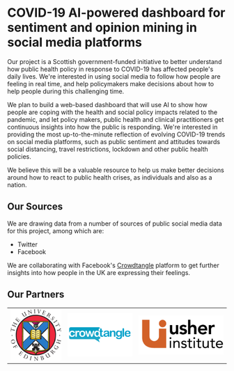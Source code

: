 <!-- # Artificial Intelligence (AI)-powered dashboard for COVID-19 related public sentiment and opinion mining in social media platforms -->

# COVID-19 AI-powered dashboard for sentiment and opinion mining in social media platforms

Our project is a Scottish government-funded initiative to better understand how public health policy in response to COVID-19 has affected people's daily lives. We're interested in using social media to follow how people are feeling in real time, and help policymakers make decisions about how to help people during this challenging time.


We plan to build a web-based dashboard that will use AI to show how people are coping with the health and social policy impacts related to the pandemic, and let policy makers, public health and clinical practitioners get continuous insights into how the public is responding. We're interested in providing the most up-to-the-minute reflection of evolving COVID-19 trends on social media platforms, such as public sentiment and attitudes towards social distancing, travel restrictions, lockdown and other public health policies. 


We believe this will be a valuable resource to help us make better decisions around how to react to public health crises, as individuals and also as a nation.

## Our Sources

We are drawing data from a number of sources of public social media data for this project, among which are:

* Twitter
* Facebook

We are collaborating with Facebook's [Crowdtangle](https://www.crowdtangle.com/) platform to get further insights into how people in the UK are expressing their feelings.

## Our Partners

<table>
<tr>
    <th>
        <picture>
            <source media="(max-width: 799px)" srcset="/images/uniofedinburgh-320w.png"> 
            <source media="(min-width: 800px)" srcset="/images/uniofedinburgh.png">
            <img src="/images/uniofedinburgh.png" alt="University of Edinburgh" class="partner1" />
        </picture>
    </th>
    <th>
        <picture>
            <source media="(max-width: 799px)" srcset="/images/crowdtangle-320w.png"> 
            <source media="(min-width: 800px)" srcset="/images/crowdtangle.png">
            <img src="/images/crowdtangle.png" alt="CrowdTangle" class="partner2" />
        </picture>
    </th>
    <th>
        <picture>
            <source media="(max-width: 799px)" srcset="/images/usher_institute_logo-320w.png"> 
            <source media="(min-width: 800px)" srcset="/images/usher_institute_logo.png">
            <img src="/images/usher_institute_logo.png" alt="Usher Institute" class="partner3" />
        </picture>
    </th>
</tr>
</table>